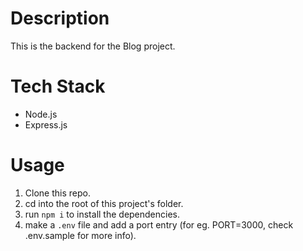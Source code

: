 # Description
This is the backend for the Blog project.

# Tech Stack
- Node.js
- Express.js

# Usage
1. Clone this repo.
2. cd into the root of this project's folder.
3. run `npm i` to install the dependencies.
4. make a `.env` file and add a port entry (for eg. PORT=3000, check .env.sample for more info).

